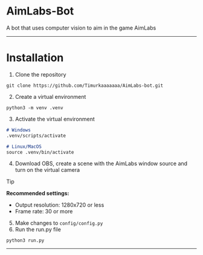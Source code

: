 # AimLabs-Bot

A bot that uses computer vision to aim in the game AimLabs

---------
# Installation
1. Clone the repository
```
git clone https://github.com/Timurkaaaaaaa/AimLabs-bot.git
```
2. Create a virtual environment
```
python3 -m venv .venv
```
3. Activate the virtual environment
```md
# Windows
.venv/scripts/activate

# Linux/MacOS
source .venv/bin/activate
```
4. Download OBS, create a scene with the AimLabs window source and turn on the virtual camera
> [!TIP]
>**Recommended settings:**
>- Output resolution: 1280x720 or less
>- Frame rate: 30 or more

5. Make changes to `config/config.py`
6. Run the run.py file
```
python3 run.py
```

----------
